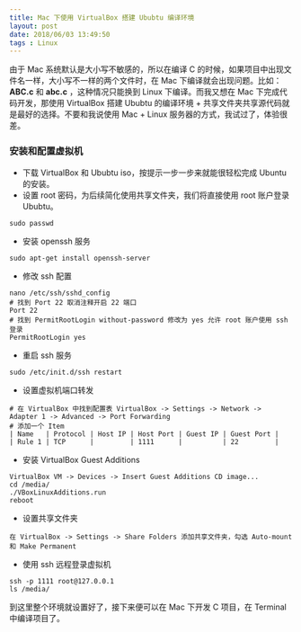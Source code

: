 ```yaml
---
title: Mac 下使用 VirtualBox 搭建 Ububtu 编译环境
layout: post
date: 2018/06/03 13:49:50
tags : Linux
---
```


由于 Mac 系统默认是大小写不敏感的，所以在编译 C 的时候，如果项目中出现文件名一样，大小写不一样的两个文件时，在 Mac 下编译就会出现问题。比如： **ABC.c** 和 **abc.c** ，这种情况只能换到 Linux 下编译。而我又想在 Mac 下完成代码开发，那使用 VirtualBox 搭建 Ububtu 的编译环境 + 共享文件夹共享源代码就是最好的选择。不要和我说使用 Mac + Linux 服务器的方式，我试过了，体验很差。

### 安装和配置虚拟机
* 下载 VirtualBox 和 Ububtu iso，按提示一步一步来就能很轻松完成 Ubuntu 的安装。
* 设置 root 密码，为后续简化使用共享文件夹，我们将直接使用 root 账户登录 Ububtu。
```text
sudo passwd
```
* 安装 openssh 服务
```text
sudo apt-get install openssh-server
```
* 修改 ssh 配置
```text
nano /etc/ssh/sshd_config
# 找到 Port 22 取消注释开启 22 端口
Port 22
# 找到 PermitRootLogin without-password 修改为 yes 允许 root 账户使用 ssh 登录
PermitRootLogin yes
```
* 重启 ssh 服务
```text
sudo /etc/init.d/ssh restart
```
* 设置虚拟机端口转发
```text
# 在 VirtualBox 中找到配置表 VirtualBox -> Settings -> Network -> Adapter 1 -> Advanced -> Port Forwarding
# 添加一个 Item
| Name   | Protocol | Host IP | Host Port | Guest IP | Guest Port |
| Rule 1 | TCP      |         | 1111      |          | 22         |
```
* 安装 VirtualBox Guest Additions
```text
VirtualBox VM -> Devices -> Insert Guest Additions CD image...
cd /media/
./VBoxLinuxAdditions.run
reboot
```
* 设置共享文件夹
```text
在 VirtualBox -> Settings -> Share Folders 添加共享文件夹，勾选 Auto-mount 和 Make Permanent
```
* 使用 ssh 远程登录虚拟机
```text
ssh -p 1111 root@127.0.0.1
ls /media/
```
到这里整个环境就设置好了，接下来便可以在 Mac 下开发 C 项目，在 Terminal 中编译项目了。

<br/>
